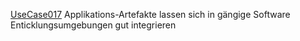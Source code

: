 [UseCase017](./UseCase017.md)  Applikations-Artefakte lassen sich in gängige Software Enticklungsumgebungen gut integrieren
